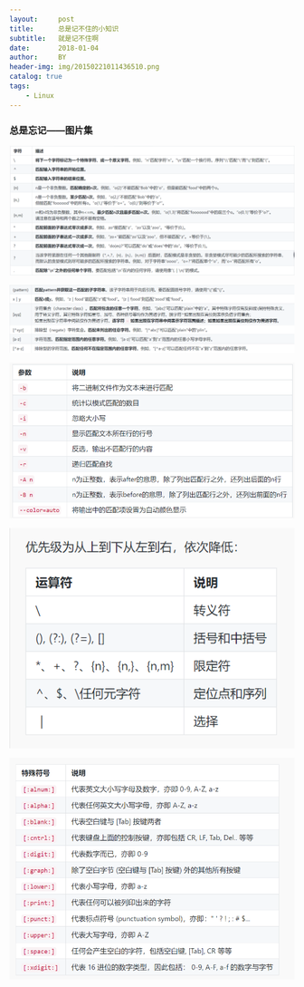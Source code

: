 ```yaml
---
layout:     post
title:      总是记不住的小知识
subtitle:   就是记不住啊
date:       2018-01-04
author:     BY
header-img: img/20150221011436510.png
catalog: true
tags:
    - Linux
---
```




### 总是忘记——图片集
![](https://github.com/RhineZhao/RhineZhao.github.io/blob/master/img/01.png)


![](https://github.com/RhineZhao/RhineZhao.github.io/blob/master/img/02.png)



![](https://github.com/RhineZhao/RhineZhao.github.io/blob/master/img/03.png)



![](https://github.com/RhineZhao/RhineZhao.github.io/blob/master/img/04.png)



![](https://github.com/RhineZhao/RhineZhao.github.io/blob/master/img/05.png)
